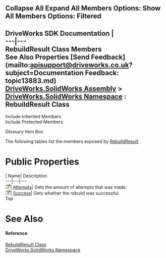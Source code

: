 Collapse All Expand All Members Options: Show All  Members Options: Filtered   
---  
DriveWorks SDK Documentation  |   
---|---  
RebuildResult Class Members   
See Also Properties [Send Feedback](mailto:apisupport@driveworks.co.uk?subject=Documentation Feedback: topic13883.md)  
[DriveWorks.SolidWorks Assembly](topic13342.md) > [DriveWorks.SolidWorks Namespace](topic13345.md) : RebuildResult Class  
---  
  
Include Inherited Members    
Include Protected Members  


Glossary Item Box

The following tables list the members exposed by [RebuildResult](topic13883.md).

# Public Properties

| Name| Description  
---|---|---  
![Public Property](dotnetimages/publicProperty.gif)| [Attempts](topic13889.md)| Gets the amount of attempts that was made.   
![Public Property](dotnetimages/publicProperty.gif)| [Success](topic13890.md)| Gets whether the rebuild was successful.   
Top

# See Also

#### Reference

[RebuildResult Class](topic13883.md)   
[DriveWorks.SolidWorks Namespace](topic13345.md)


